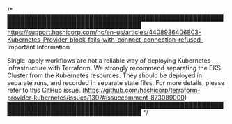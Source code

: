 /*
█████████████████████████████████████████████████████████████████████████████████
https://support.hashicorp.com/hc/en-us/articles/4408936406803-Kubernetes-Provider-block-fails-with-connect-connection-refused-
Important Information

Single-apply workflows are not a reliable way of deploying Kubernetes infrastructure with Terraform.
 We strongly recommend separating the EKS Cluster from the Kubernetes resources.
 They should be deployed in separate runs, and recorded in separate state files.
 For more details, please refer to this GitHub issue.
  (https://github.com/hashicorp/terraform-provider-kubernetes/issues/1307#issuecomment-873089000)
█████████████████████████████████████████████████████████████████████████████████
*/
